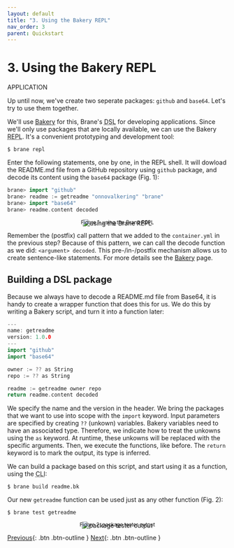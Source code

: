 ```yaml
---
layout: default
title: "3. Using the Bakery REPL"
nav_order: 3
parent: Quickstart
---
```


# 3. Using the Bakery REPL
<span class="label label-blue">APPLICATION</span>

Up until now, we've create two seperate packages: `github` and `base64`. Let's try to use them together. 

We'll use [Bakery](/brane/bakery) for this, Brane's <abbr title="Domain-specific language">DSL</abbr> for developing applications. Since we'll only use packages that are locally available, we can use the Bakery <abbr title="Read-eval-print loop">REPL</abbr>. It's a convenient prototyping and development tool:

```shell
$ brane repl
```

Enter the following statements, one by one, in the REPL shell. It will dowload the README.md file from a GitHub repository using `github` package, and decode its content using the `base64` package (Fig. 1):

```go
brane> import "github"
brane> readme := getreadme "onnovalkering" "brane"
brane> import "base64"
brane> readme.content decoded
```

<p style="text-align: center">
    <img src="/brane/assets/img/brane-repl.png" style="margin-bottom: -35px" alt="using the Brane REPL">
    <br/>
    <sup>Figure 1: using the Brane REPL</sup>
</p>

Remember the (postfix) call pattern that we added to the `container.yml` in the previous step? Because of this pattern, we can call the decode function as we did: ```<argument> decoded```. This pre-/in-/postfix mechanism allows us to create sentence-like statements. For more details see the [Bakery](/brane/bakery) page.

## Building a DSL package
Because we always have to decode a README.md file from Base64, it is handy to create a wrapper function that does this for us. We do this by writing a Bakery script, and turn it into a function later:
```go
---
name: getreadme
version: 1.0.0
---
import "github"
import "base64"

owner := ?? as String
repo := ?? as String

readme := getreadme owner repo
return readme.content decoded
```
We specify the name and the version in the header. We bring the packages that we want to use into scope with the `import` keyword. Input parameters are specified by creating `??` (unkown) variables. Bakery variables need to have an associated type. Therefore, we indicate how to treat the unkowns using the `as` keyword. At runtime, these unkowns will be replaced with the specific arguments. Then, we execute the functions, like before. The `return` keyword is to mark the output, its type is inferred.

We can build a package based on this script, and start using it as a function, using the <abbr title="Command-line interface">CLI</abbr>:
```shell
$ brane build readme.bk
```

Our new `getreadme` function can be used just as any other function (Fig. 2):
```shell
$ brane test getreadme
```

<p style="text-align: center">
    <img src="/brane/assets/img/brane-test-getreadme.png" style="margin-bottom: -35px" alt="package tester output">
    <br/>
    <sup>Figure 2: package tester output</sup>
</p>

[Previous](/brane/quickstart/2-decode-from-base64.html){: .btn .btn-outline }
[Next](/brane/quickstart/4-publishing-packages.html){: .btn .btn-outline }